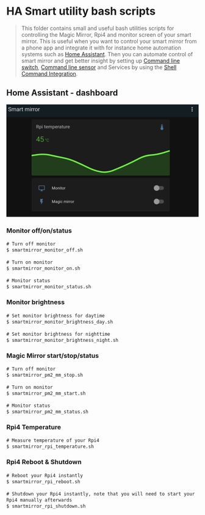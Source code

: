 # HA Smart utility bash scripts
> This folder contains small and useful bash utilities scripts for controlling 
> the Magic Mirror, Rpi4 and monitor screen of your smart mirror. This is 
> useful when you want to control your smart mirror from a phone app and 
> integrate it with for instance home automation systems such as
> [Home Assistant](home-assistant.io/). Then you can automate control of smart mirror and get 
> better insight by setting up [Command line switch](https://www.home-assistant.io/integrations/switch.command_line/),
> [Command line sensor](https://www.home-assistant.io/integrations/sensor.command_line/) and 
> Services by using the [Shell Command Integration](https://www.home-assistant.io/integrations/shell_command/).

## Home Assistant - dashboard
![Home Assistant - smart mirror control](ha-smart-mirror.png)

### Monitor off/on/status
```(bash)
# Turn off monitor
$ smartmirror_monitor_off.sh

# Turn on monitor
$ smartmirror_monitor_on.sh

# Monitor status
$ smartmirror_monitor_status.sh
```

### Monitor brightness
```(bash)
# Set monitor brightness for daytime
$ smartmirror_monitor_brightness_day.sh

# Set monitor brightness for nighttime
$ smartmirror_monitor_brightness_night.sh
```

### Magic Mirror start/stop/status
```(bash)
# Turn off monitor
$ smartmirror_pm2_mm_stop.sh

# Turn on monitor
$ smartmirror_pm2_mm_start.sh

# Monitor status
$ smartmirror_pm2_mm_status.sh
```

### Rpi4 Temperature
```(bash)
# Measure temperature of your Rpi4
$ smartmirror_rpi_temperature.sh
```

### Rpi4 Reboot & Shutdown
```(bash)
# Reboot your Rpi4 instantly
$ smartmirror_rpi_reboot.sh

# Shutdown your Rpi4 instantly, note that you will need to start your Rpi4 manually afterwards
$ smartmirror_rpi_shutdown.sh
```

